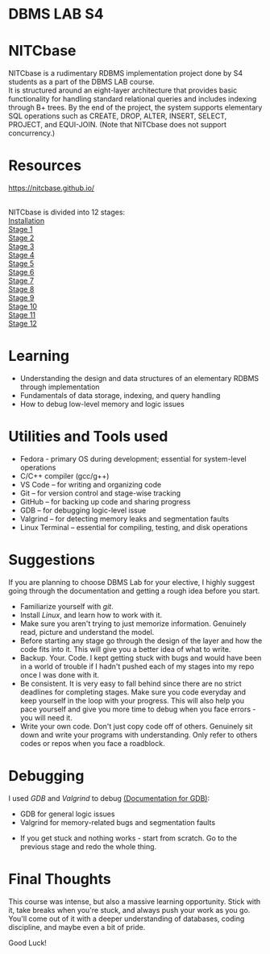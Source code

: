 # DBMS LAB S4

# NITCbase
NITCbase is a rudimentary RDBMS implementation project done by S4 students as a part of the DBMS LAB course. <br>
It is structured around an eight-layer architecture that provides basic functionality for handling standard relational queries and includes indexing through B+ trees. By the end of the project, the system supports elementary SQL operations such as CREATE, DROP, ALTER, INSERT, SELECT, PROJECT, and EQUI-JOIN. (Note that NITCbase does not support concurrency.)

# Resources
https://nitcbase.github.io/
<br><br>

NITCbase is divided into 12 stages:<br>
[Installation](https://nitcbase.github.io/docs/Roadmap/Stage00)<br>
[Stage 1](https://nitcbase.github.io/docs/Roadmap/Stage01)<br>
[Stage 2](https://nitcbase.github.io/docs/Roadmap/Stage02)<br>
[Stage 3](https://nitcbase.github.io/docs/Roadmap/Stage03)<br>
[Stage 4](https://nitcbase.github.io/docs/Roadmap/Stage04)<br>
[Stage 5](https://nitcbase.github.io/docs/Roadmap/Stage05)<br>
[Stage 6](https://nitcbase.github.io/docs/Roadmap/Stage06)<br>
[Stage 7](https://nitcbase.github.io/docs/Roadmap/Stage07)<br>
[Stage 8](https://nitcbase.github.io/docs/Roadmap/Stage08)<br>
[Stage 9](https://nitcbase.github.io/docs/Roadmap/Stage09)<br>
[Stage 10](https://nitcbase.github.io/docs/Roadmap/Stage10)<br>
[Stage 11](https://nitcbase.github.io/docs/Roadmap/Stage11)<br>
[Stage 12](https://nitcbase.github.io/docs/Roadmap/Stage12)<br>


# Learning
* Understanding the design and data structures of an elementary RDBMS through implementation
* Fundamentals of data storage, indexing, and query handling
* How to debug low-level memory and logic issues


# Utilities and Tools used
* Fedora - primary OS during development; essential for system-level operations
* C/C++ compiler (gcc/g++)
* VS Code – for writing and organizing code
* Git – for version control and stage-wise tracking
* GitHub – for backing up code and sharing progress
* GDB – for debugging logic-level issue
* Valgrind – for detecting memory leaks and segmentation faults
* Linux Terminal – essential for compiling, testing, and disk operations


# Suggestions
If you are planning to choose DBMS Lab for your elective, I highly suggest going through the documentation and getting a rough idea before you start. 
* Familiarize yourself with *git*.
* Install *Linux*, and learn how to work with it.
* Make sure you aren't trying to just memorize information. Genuinely read, picture and understand the model.
* Before starting any stage go through the design of the layer and how the code fits into it. This will give you a better idea of what to write.
* Backup. Your. Code. I kept getting stuck with bugs and would have been in a world of trouble if I hadn't pushed each of my stages into my repo once I was done with it. 
* Be consistent. It is very easy to fall behind since there are no strict deadlines for completing stages. Make sure you code everyday and keep yourself in the loop with your progress. This will also help you pace yourself and give you more time to debug when you face errors - you will need it. 
* Write your own code. Don't just copy code off of others. Genuinely sit down and write your programs with understanding. Only refer to others codes or repos when you face a roadblock.


# Debugging
I used *GDB* and *Valgrind* to debug [(Documentation for GDB)](https://nitcbase.github.io/docs/Misc/GDB):
  - GDB for general logic issues
  - Valgrind for memory-related bugs and segmentation faults
* If you get stuck and nothing works - start from scratch. Go to the previous stage and redo the whole thing.


# Final Thoughts
This course was intense, but also a massive learning opportunity. Stick with it, take breaks when you're stuck, and always push your work as you go. You'll come out of it with a deeper understanding of databases, coding discipline, and maybe even a bit of pride.

Good Luck!
